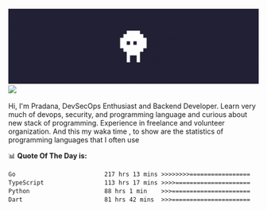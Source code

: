![banner](.github/banner.gif)
<img src="https://user-images.githubusercontent.com/73097560/115834477-dbab4500-a447-11eb-908a-139a6edaec5c.gif"></p>

Hi, I'm Pradana, DevSecOps Enthusiast and Backend Developer. Learn very much of devops, security, and programming language and curious about new stack of programming. Experience in freelance and volunteer organization. And this my waka time , to show are the statistics of programming languages that I often use

📊 **Quote Of The Day is:**
<!--START_SECTION:waka-->

```txt
Go                         217 hrs 13 mins >>>>>>>>=================   30.31 %
TypeScript                 113 hrs 17 mins >>>>=====================   15.81 %
Python                     88 hrs 1 min    >>>======================   12.29 %
Dart                       81 hrs 42 mins  >>>======================   11.40 %
```

<!--END_SECTION:waka-->
